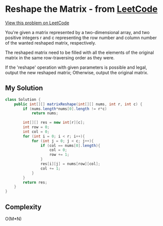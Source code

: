 # Reshape the Matrix - from [LeetCode](https://leetcode.com)
[View this problem on LeetCode](https://leetcode.com/problems/reshape-the-matrix/description/)

You're given a matrix represented by a two-dimensional array, and two positive integers r and c representing the row number and column number of the wanted reshaped matrix, respectively.

The reshaped matrix need to be filled with all the elements of the original matrix in the same row-traversing order as they were.

If the 'reshape' operation with given parameters is possible and legal, output the new reshaped matrix; Otherwise, output the original matrix.

## My Solution
```java
class Solution {
    public int[][] matrixReshape(int[][] nums, int r, int c) {
        if (nums.length*nums[0].length != r*c)
            return nums;
        
        int[][] res = new int[r][c];
        int row = 0;
        int col = 0;
        for (int i = 0; i < r; i++){
            for (int j = 0; j < c; j++){
                if (col == nums[0].length){
                    col = 0;
                    row += 1;
                }
                res[i][j] = nums[row][col];
                col += 1;
            }
        }
        return res;
    }
}
```

## Complexity
O(M*N)